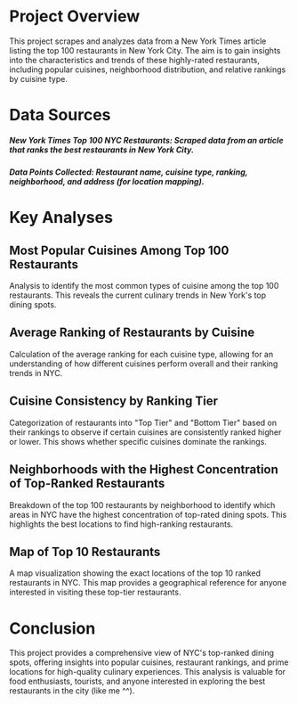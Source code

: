 # Project Overview
This project scrapes and analyzes data from a New York Times article listing the top 100 restaurants in New York City. The aim is to gain insights into the characteristics and trends of these highly-rated restaurants, including popular cuisines, neighborhood distribution, and relative rankings by cuisine type.
# Data Sources
##### New York Times Top 100 NYC Restaurants: Scraped data from an article that ranks the best restaurants in New York City.
##### Data Points Collected: Restaurant name, cuisine type, ranking, neighborhood, and address (for location mapping).
# Key Analyses
## Most Popular Cuisines Among Top 100 Restaurants
Analysis to identify the most common types of cuisine among the top 100 restaurants. This reveals the current culinary trends in New York's top dining spots.
## Average Ranking of Restaurants by Cuisine
Calculation of the average ranking for each cuisine type, allowing for an understanding of how different cuisines perform overall and their ranking trends in NYC.
## Cuisine Consistency by Ranking Tier
Categorization of restaurants into "Top Tier" and "Bottom Tier" based on their rankings to observe if certain cuisines are consistently ranked higher or lower. This shows whether specific cuisines dominate the rankings.
## Neighborhoods with the Highest Concentration of Top-Ranked Restaurants
Breakdown of the top 100 restaurants by neighborhood to identify which areas in NYC have the highest concentration of top-rated dining spots. This highlights the best locations to find high-ranking restaurants.
## Map of Top 10 Restaurants
A map visualization showing the exact locations of the top 10 ranked restaurants in NYC. This map provides a geographical reference for anyone interested in visiting these top-tier restaurants.
# Conclusion
This project provides a comprehensive view of NYC's top-ranked dining spots, offering insights into popular cuisines, restaurant rankings, and prime locations for high-quality culinary experiences. This analysis is valuable for food enthusiasts, tourists, and anyone interested in exploring the best restaurants in the city (like me ^^).
